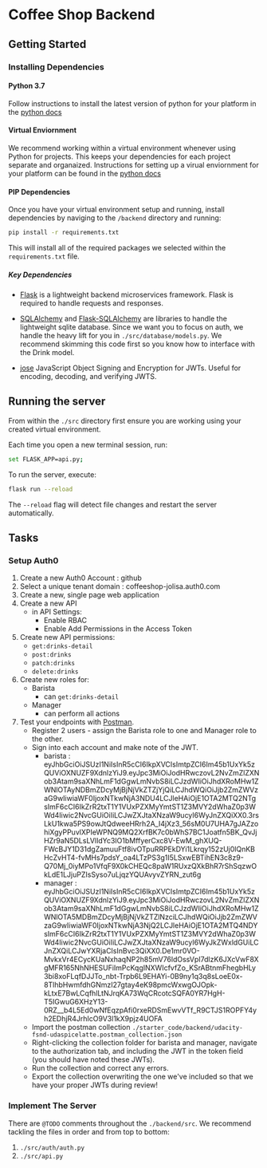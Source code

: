 # Coffee Shop Backend

## Getting Started

### Installing Dependencies

#### Python 3.7

Follow instructions to install the latest version of python for your platform in the [python docs](https://docs.python.org/3/using/unix.html#getting-and-installing-the-latest-version-of-python)

#### Virtual Enviornment

We recommend working within a virtual environment whenever using Python for projects. This keeps your dependencies for each project separate and organaized. Instructions for setting up a virual enviornment for your platform can be found in the [python docs](https://packaging.python.org/guides/installing-using-pip-and-virtual-environments/)

#### PIP Dependencies

Once you have your virtual environment setup and running, install dependencies by naviging to the `/backend` directory and running:

```bash
pip install -r requirements.txt
```

This will install all of the required packages we selected within the `requirements.txt` file.

##### Key Dependencies

- [Flask](http://flask.pocoo.org/)  is a lightweight backend microservices framework. Flask is required to handle requests and responses.

- [SQLAlchemy](https://www.sqlalchemy.org/) and [Flask-SQLAlchemy](https://flask-sqlalchemy.palletsprojects.com/en/2.x/) are libraries to handle the lightweight sqlite database. Since we want you to focus on auth, we handle the heavy lift for you in `./src/database/models.py`. We recommend skimming this code first so you know how to interface with the Drink model.

- [jose](https://python-jose.readthedocs.io/en/latest/) JavaScript Object Signing and Encryption for JWTs. Useful for encoding, decoding, and verifying JWTS.

## Running the server

From within the `./src` directory first ensure you are working using your created virtual environment.

Each time you open a new terminal session, run:

```bash
set FLASK_APP=api.py;
```

To run the server, execute:

```bash
flask run --reload
```

The `--reload` flag will detect file changes and restart the server automatically.

## Tasks

### Setup Auth0

1. Create a new Auth0 Account : github  
2. Select a unique tenant domain : coffeeshop-jolisa.auth0.com
3. Create a new, single page web application
4. Create a new API
    - in API Settings:
        - Enable RBAC
        - Enable Add Permissions in the Access Token
5. Create new API permissions:
    - `get:drinks-detail`
    - `post:drinks`
    - `patch:drinks`
    - `delete:drinks`
6. Create new roles for:
    - Barista
        - can `get:drinks-detail`
    - Manager
        - can perform all actions
7. Test your endpoints with [Postman](https://getpostman.com). 
    - Register 2 users - assign the Barista role to one and Manager role to the other.
    - Sign into each account and make note of the JWT.
        + barista : eyJhbGciOiJSUzI1NiIsInR5cCI6IkpXVCIsImtpZCI6Im45b1UxYk5zQUViOXNUZF9XdnlzYiJ9.eyJpc3MiOiJodHRwczovL2NvZmZlZXNob3Atam9saXNhLmF1dGgwLmNvbS8iLCJzdWIiOiJhdXRoMHw1ZWNlOTAyNDBmZDcyMjBjNjVkZTZjYjQiLCJhdWQiOiJjb2ZmZWVzaG9wIiwiaWF0IjoxNTkwNjA3NDU4LCJleHAiOjE1OTA2MTQ2NTgsImF6cCI6IkZrR2txT1Y1VUxPZXMyYmtST1Z3MVY2dWhaZ0p3WWd4Iiwic2NvcGUiOiIiLCJwZXJtaXNzaW9ucyI6WyJnZXQiXX0.3rsLkU1kwa5PS9owJtQdweeHRrh2A_I4jXz3_56sM0U7UHA7gJAZzohiXgyPPuvlXPIeWPNQ9MQ2XrfBK7c0bWhS7BC1Joatfn5BK_QvJjHZr9aN5DLsLVlIdYc3IO1bMffyerCxc8V-EwM_ghXUQ-FWcBJY1D31dgZamuuFtf8ivOTpuRRPEkDYi1Lkrqy152zUj0lQnKBHcZvHT4-fvMHs7pdsY_oa4LTzPS3g1I5LSxwEBTihEN3c8z9-Q70Mj_0iyMPo1VfqF9X0kCHEQc8paW1RUxzQXkBhR7rShSqzwOkLdE1LJjuPZIsSyso7uLjqzYQUAvyvZYRN_zut6g
        + manager : eyJhbGciOiJSUzI1NiIsInR5cCI6IkpXVCIsImtpZCI6Im45b1UxYk5zQUViOXNUZF9XdnlzYiJ9.eyJpc3MiOiJodHRwczovL2NvZmZlZXNob3Atam9saXNhLmF1dGgwLmNvbS8iLCJzdWIiOiJhdXRoMHw1ZWNlOTA5MDBmZDcyMjBjNjVkZTZlNzciLCJhdWQiOiJjb2ZmZWVzaG9wIiwiaWF0IjoxNTkwNjA3NjQ2LCJleHAiOjE1OTA2MTQ4NDYsImF6cCI6IkZrR2txT1Y1VUxPZXMyYmtST1Z3MVY2dWhaZ0p3WWd4Iiwic2NvcGUiOiIiLCJwZXJtaXNzaW9ucyI6WyJkZWxldGUiLCJnZXQiLCJwYXRjaCIsInBvc3QiXX0.De1mr0VO-MvkxVr4ECycKUaNxhaqNP2h85mV76ldOssVpI7dlzK6JXcVwF8XgMFR165NhNHESUFiImPcKqgINXWIcfvfZo_KSrABtnmFhegbHLy3bi8xoFLqfDJJTo_nbt-Trpb6L9EHAYi-0B9ny1q3q8sLoeE0x-8TlhbHwmfdhGNmzI27gtay4eK98pmcWxwgOJOpk-kLtxE7BwLCqfhlLtNJrqKA73WqCRcotcSQFA0YR7HgH-T5IGwuG6XHzY13-0RZ__b4L5Ed0wNfEqzpAfi0rxeRDSmEwvVTf_R9CTJS1ROPFY4yh2EDhjR4JrhIcO9V3l1kX9pjz4UOFA
    - Import the postman collection `./starter_code/backend/udacity-fsnd-udaspicelatte.postman_collection.json`
    - Right-clicking the collection folder for barista and manager, navigate to the authorization tab, and including the JWT in the token field (you should have noted these JWTs).
    - Run the collection and correct any errors.
    - Export the collection overwriting the one we've included so that we have your proper JWTs during review!

### Implement The Server

There are `@TODO` comments throughout the `./backend/src`. We recommend tackling the files in order and from top to bottom:

1. `./src/auth/auth.py`
2. `./src/api.py`
